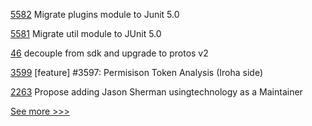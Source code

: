 
[5582](https://github.com/hyperledger/besu/pull/5582) Migrate plugins module to Junit 5.0

[5581](https://github.com/hyperledger/besu/pull/5581) Migrate util module to JUnit 5.0

[46](https://github.com/hyperledger/fabric-cli/pull/46) decouple from sdk and upgrade to protos v2

[3599](https://github.com/hyperledger/iroha/pull/3599) [feature] #3597: Permisison Token Analysis (Iroha side)

[2263](https://github.com/hyperledger/aries-cloudagent-python/pull/2263) Propose adding Jason Sherman usingtechnology as a Maintainer


[See more >>>](https://start-here.hyperledger.org/pull-requests)
